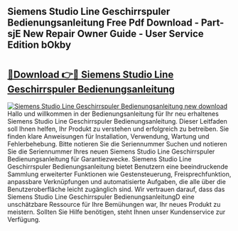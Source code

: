 ## Siemens Studio Line Geschirrspuler Bedienungsanleitung Free Pdf Download - Part-sjE New Repair Owner Guide - User Service Edition bOkby

# <h2><a href="http://df40kjy.blite.top/?on=Siemens+Studio+Line+Geschirrspuler+Bedienungsanleitung">🔗Download 👉🔴 Siemens Studio Line Geschirrspuler Bedienungsanleitung</a></h2>

[![Siemens Studio Line Geschirrspuler Bedienungsanleitung new download](https://i.imgur.com/lujVjoI.png)](http://df40kjy.blite.top/?on=Siemens+Studio+Line+Geschirrspuler+Bedienungsanleitung)
Hallo und willkommen in der Bedienungsanleitung für Ihr neu erhaltenes Siemens Studio Line Geschirrspuler Bedienungsanleitung. Dieser Leitfaden soll Ihnen helfen, Ihr Produkt zu verstehen und erfolgreich zu betreiben. Sie finden klare Anweisungen für Installation, Verwendung, Wartung und Fehlerbehebung. Bitte notieren Sie die Seriennummer Suchen und notieren Sie die Seriennummer Ihres neuen Siemens Studio Line Geschirrspuler Bedienungsanleitung für Garantiezwecke. Siemens Studio Line Geschirrspuler Bedienungsanleitung bietet Benutzern eine beeindruckende Sammlung erweiterter Funktionen wie Gestensteuerung, Freisprechfunktion, anpassbare Verknüpfungen und automatisierte Aufgaben, die alle über die Benutzeroberfläche leicht zugänglich sind. Wir vertrauen darauf, dass das Siemens Studio Line Geschirrspuler BedienungsanleitungD eine unschätzbare Ressource für Ihre Bemühungen war, Ihr neues Produkt zu meistern. Sollten Sie Hilfe benötigen, steht Ihnen unser Kundenservice zur Verfügung.
